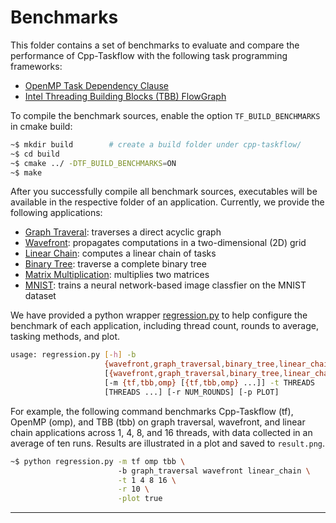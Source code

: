 # Benchmarks

This folder contains a set of benchmarks to evaluate and compare the performance 
of Cpp-Taskflow with the following task programming frameworks:

  + [OpenMP Task Dependency Clause][OpenMP Tasking]
  + [Intel Threading Building Blocks (TBB) FlowGraph][TBB FlowGraph]

To compile the benchmark sources, 
enable the option `TF_BUILD_BENCHMARKS` in cmake build:

```bash
~$ mkdir build        # create a build folder under cpp-taskflow/
~$ cd build
~$ cmake ../ -DTF_BUILD_BENCHMARKS=ON
~$ make 
```

After you successfully compile all benchmark sources,
executables will be available in the respective folder of an application.
Currently, we provide the following applications:

  + [Graph Traveral](./graph_traversal): traverses a direct acyclic graph
  + [Wavefront](./wavefront): propagates computations in a two-dimensional (2D) grid
  + [Linear Chain](./linear_chain): computes a linear chain of tasks
  + [Binary Tree](./binary_tree): traverse a complete binary tree
  + [Matrix Multiplication](./matrix_multiplication): multiplies two matrices
  + [MNIST](./mnist): trains a neural network-based image classfier on the MNIST dataset

We have provided a python wrapper [regression.py](./regression.py) to help
configure the benchmark of each application,
including thread count, rounds to average, tasking methods, and plot.

```bash
usage: regression.py [-h] -b
                     {wavefront,graph_traversal,binary_tree,linear_chain,matrix_multiplication,mnist}
                     [{wavefront,graph_traversal,binary_tree,linear_chain,matrix_multiplication,mnist} ...]
                     [-m {tf,tbb,omp} [{tf,tbb,omp} ...]] -t THREADS
                     [THREADS ...] [-r NUM_ROUNDS] [-p PLOT]
```

For example, the following command benchmarks 
Cpp-Taskflow (tf), OpenMP (omp), and TBB (tbb)
on graph traversal, wavefront, and linear chain applications
across 1, 4, 8, and 16 threads,
with data collected in an average of ten runs. 
Results are illustrated in a plot and saved to `result.png`.

```bash
~$ python regression.py -m tf omp tbb \ 
                        -b graph_traversal wavefront linear_chain \
                        -t 1 4 8 16 \
                        -r 10 \
                        -plot true
```


---


[OpenMP Tasking]:        https://www.openmp.org/spec-html/5.0/openmpsu99.html 
[TBB FlowGraph]:         https://www.threadingbuildingblocks.org/tutorial-intel-tbb-flow-graph

